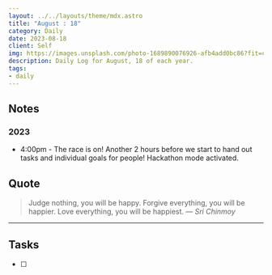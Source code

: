 ```yaml
---
layout: ../../layouts/theme/mdx.astro
title: "August : 18"
category: Daily
date: 2023-08-18
client: Self
img: https://images.unsplash.com/photo-1689890076926-afb4add0bc86?fit=crop&q=85&w=1400&h=700
description: Daily Log for August, 18 of each year.
tags:
- daily
---
```


## Notes

### 2023
- 4:00pm - The race is on! Another 2 hours before we start to hand out tasks and individual goals for people! Hackathon mode activated.

## Quote

> Judge nothing, you will be happy. Forgive everything, you will be happier. Love everything, you will be happiest.
> — <cite>Sri Chinmoy</cite>

---

## Tasks

- [ ]
